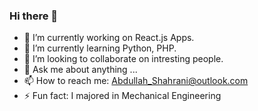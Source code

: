 ### Hi there 👋

<!--
**AbdullahShahrani/AbdullahShahrani** is a ✨ _special_ ✨ repository because its `README.md` (this file) appears on your GitHub profile.

Here are some ideas to get you started:
-->

- 🔭 I’m currently working on React.js Apps.
- 🌱 I’m currently learning Python, PHP.
- 👯 I’m looking to collaborate on intresting people.
- 💬 Ask me about anything ...
- 📫 How to reach me: Abdullah_Shahrani@outlook.com
- ⚡ Fun fact: I majored in Mechanical Engineering
